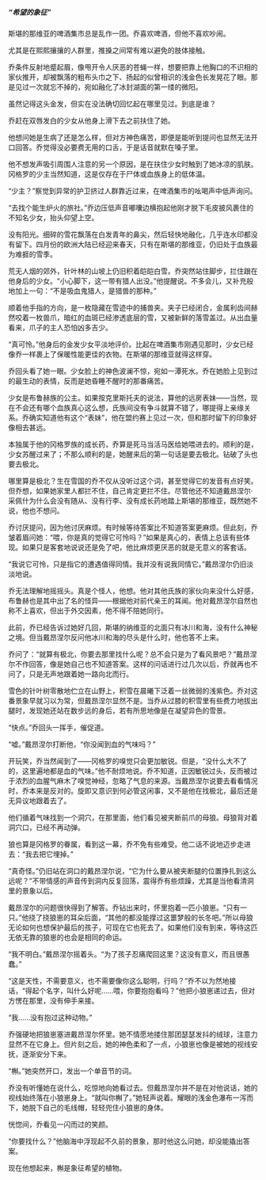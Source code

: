 ##### “希望的象征”

斯堪的那维亚的啤酒集市总是乱作一团。乔喜欢啤酒，但他不喜欢吵闹。

尤其是在熙熙攘攘的人群里，推搡之间常有难以避免的肢体接触。

乔条件反射地蹙起眉，像甩开令人厌恶的苍蝇一样，想要把靠上他胸口的不识相的家伙推开，却被飘落的粗布头巾之下、扬起的似曾相识的浅金色长发晃花了眼。那是见过一次就忘不掉的，宛如融化了冰封湖面的第一缕的微阳。

虽然记得这头金发，但实在没法确切回忆起在哪里见过。到底是谁？

乔赶在双唇发白的少女从他身上滑下去之前扶住了她。

他想问她是生病了还是怎么样，但对方神色痛苦，即便是能听到提问也显然无法开口回答。乔觉得没必要费无用的口舌，于是话音就默在嗓子里。

他不想发声吸引周围人注意的另一个原因，是在扶住少女时触到了她冰凉的肌肤。冈格罗的少主当然知道，这是仅存在于尸体或血族身上的低体温。

“少主？”察觉到异常的护卫挤过人群靠近过来，在啤酒集市的吆喝声中低声询问。

“去找个能生炉火的旅社。”乔边压低声音嘟囔边横抱起他刚才脱下毛皮披风裹住的不知名少女，抬头仰望上空。

没有阳光。细碎的雪花飘落在白发青年的鼻尖，然后轻快地融化，几乎连水印都没有留下。四月份的欧洲大陆已经迎来春天，只有在斯堪的那维亚，仍旧处于血族最为难捱的雪季。

荒无人烟的郊外，针叶林的山坡上仍旧积着皑皑白雪。乔突然站住脚步，拦住跟在他身后的少女。“小心脚下，这一带有猎人出没。”他提醒说。不多会儿，又补充般地加上一句：“不是吸血鬼猎人，是猎兽的那种。”

顺着他手指的方向，是一枚隐藏在雪迹中的捕兽夹。夹子已经闭合，金属利齿间赫然咬着一枚兽爪，暗红的血斑已经渗透底层的雪，又被新鲜的落雪盖过。从出血量看来，爪子的主人恐怕凶多吉少。

“真可怜。”他身后的金发少女平淡地评价。比起在啤酒集市刚遇见那时，少女已经像乔一样裹上了保暖性能更佳的衣物。在斯堪的那维亚就得这样穿。

乔回头看了她一眼。少女脸上的神色波澜不惊，宛如一潭死水。乔在她脸上见到过的最生动的表情，反而是她昏睡不醒时的那番痛苦。

少女是布鲁赫族的公主。如果按克里斯托夫的说法，算他的远房表妹——当然，现在不会还有哪个血族真心这么想，氏族间没有争斗就算不错了，哪提得上亲缘关系。乔确实知道他有这个“表妹”，他在盟约赛上见过一次，但和那时留下的印象好像相去甚远。

本独属于他的冈格罗族的成长药，乔算是死马当活马医给她喂进去的。顺利的是，少女苏醒过来了；不那么顺利的是，她醒来后的第一句话是要去极北。钻破了头也要去极北。

哪里算是极北？生在雪国的乔不仅从没听过这个词，甚至觉得它的发音有点好笑。但乔想，如果她家里人都拦不住，自己肯定更拦不住。尽管他还不知道戴昂涅尔·采佩什为什么会没有随从、没有行李、没有成长药地踏上斯堪的那维亚，既然她不说，他也不想问。

乔讨厌提问，因为他讨厌麻烦。有时候等待答案比不知道答案更麻烦。但此刻，乔皱着眉问她：“喂，你是真的觉得它可怜吗？”如果是真心的，表情上总该有些体现。如果只是客套地说说还是免了吧，他比麻烦更厌恶的就是无意义的客套话。

“我说它可怜，只是指它的遭遇值得同情。我并没有说我同情它。”戴昂涅尔仍旧淡淡地说。

乔无法理解地摇摇头。真是个怪人，他想。他对其他氏族的家伙向来没什么好感，布鲁赫也是其中出了名的怪异——根据他对前代亲王的耳闻。他对戴昂涅尔自然也称不上喜欢，但出于外交因素，他不得不陪她同行。

此前，乔已经告诉过她好几回，斯堪的纳维亚的北面只有冰川和海，没有什么神秘之境。但当戴昂涅尔反问他冰川和海的尽头是什么时，他也答不上来。

乔问了：“就算有极北，你要去那里找什么呢？总不会只是为了看风景吧？”戴昂涅尔不作回答，像是她自己也不知道答案。这样的问话进行过几次以后，乔就再也不问了，只是无声地跟着她一路向北而行。

雪色的针叶树零散地伫立在山野上，积雪在晨曦下泛着一丝微弱的浅紫色。乔对这番景象早就习以为常，但戴昂涅尔显然不是。当乔从过膝的积雪里有些费力地拔出腿时，发现她还站在数步远的身后，若有所思地像是在凝望异色的雪景。

“快点。”乔回头一挥手，催促道。

“嘘。”戴昂涅尔打断他，“你没闻到血的气味吗？”

开玩笑，乔当然闻到了——冈格罗的嗅觉只会更加敏锐。但是，“没什么大不了的，这里遍地都是血的气味。”他不耐烦地说。乔不知道，正因敏锐过头，反而被过于浓烈的血腥气麻木了嗅觉神经，忽略了气息的来源。当戴昂涅尔说要去看看情况时，乔本来是反对的。旋即又意识到何必管这闲事，又不是他在找极北，最后还是无异议地跟着去了。

他们循着气味找到一个洞穴，在那里面，他们看见被夹断前爪的母狼。母狼背对着洞穴口，已经不再动弹。

狼也算是冈格罗的眷属，看到这一幕，乔不免有些难受。他二话不说地迈步走进去：“我去把它埋掉。”

“真奇怪。”仍旧站在洞口的戴昂涅尔说，“它为什么要从被夹断腿的位置挣扎到这么远呢？”不带情感的声音传到洞内反复回荡，震得乔有些烦躁，尤其是当他看清洞里的景象以后。

戴昂涅尔的问题很快得到了解答。乔钻出来时，怀里抱着一匹小狼崽。“只有一只。”他挠了挠狼崽的耳朵后面，“其他的都没能撑过这噩梦般的长冬吧。”所以母狼无论如何也想保护最后的孩子，可现在它也死去了。如果他们没有到来，等待这匹无依无靠的狼崽的也会是相同的命运。

“我不明白。”戴昂涅尔摇着头。“为了孩子忍痛爬回这里？这没有意义，而且很愚蠢。”

“这是天性，不需要意义，也不需要像你这么聪明，行吗？”乔不以为然地接话，“得起个名字，叫什么好呢……喂，你要抱抱看吗？”他把小狼崽递过去，但对方愣在那里，没有伸手来接。

“我……没有抱过这种动物。”

乔强硬地把狼崽塞进戴昂涅尔怀里。她不情愿地搂住那团瑟瑟发抖的绒球，注意力显然不在它身上。但片刻之后，她的神色柔和了一点，小狼崽也像是被她的视线安抚，逐渐安分下来。

“槲。”她突然开口，发出一个单音节的词。

乔没有听懂她在说什么，吃惊地向她看过去。但戴昂涅尔并不是在对他说话，她的视线始终落在小狼崽身上。“就叫你槲了。”她轻声说着。耀眼的浅金色瀑布一泻而下，她脱下自己的毛线帽，轻轻兜住小狼崽的身体。

恍惚间，乔看见一闪而过的笑颜。

“你要找什么？”他脑海中浮现起不久前的景象，那时他这么问她，却没能撬出答案。

现在他想起来，槲是象征希望的植物。


